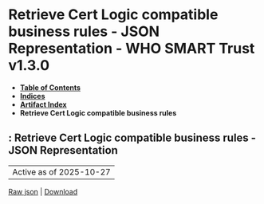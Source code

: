 # Retrieve Cert Logic compatible business rules - JSON Representation - WHO SMART Trust v1.3.0

* [**Table of Contents**](toc.md)
* [**Indices**](indices.md)
* [**Artifact Index**](artifacts.md)
* **Retrieve Cert Logic compatible business rules**

## : Retrieve Cert Logic compatible business rules - JSON Representation

| |
| :--- |
| Active as of 2025-10-27 |

[Raw json](Requirements-RetrieveBusinessRulesCertLogic.json) | [Download](Requirements-RetrieveBusinessRulesCertLogic.json)


